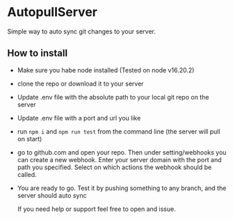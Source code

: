 # AutopullServer
Simple way to auto sync git changes to your server.

## How to install
- Make sure you habe node installed (Tested on node v16.20.2)
- clone the repo or download it to your server
- Update .env file with the absolute path to your local git repo on the server
- Update .env file with a port and url you like
- run `npm i` and `npm run test` from the command line (the server will pull on start)
- go to github.com and open your repo. Then under setting/webhooks you can create a new webhook. Enter your server domain with the port and path you specified. Select on which actions the webhook should be called.
- You are ready to go. Test it by pushing something to any branch, and the server should auto sync

  If you need help or support feel free to open and issue.
